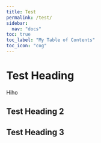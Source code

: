 ```yaml
---
title: Test
permalink: /test/
sidebar:
  nav: "docs"
toc: true
toc_label: "My Table of Contents"
toc_icon: "cog"
---
```


# Test Heading

Hiho

## Test Heading 2

## Test Heading 3

